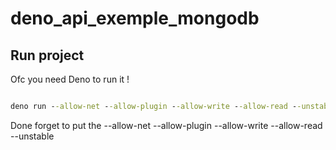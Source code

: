# deno_api_exemple_mongodb

## Run project

Ofc you need Deno to run it !

```cmd

deno run --allow-net --allow-plugin --allow-write --allow-read --unstable app.ts

```

Done forget to put the --allow-net --allow-plugin --allow-write --allow-read --unstable

